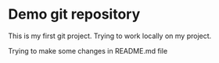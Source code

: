 # Demo git repository

This is my first git project.
Trying to work locally on my project.


Trying to make some changes in README.md file

